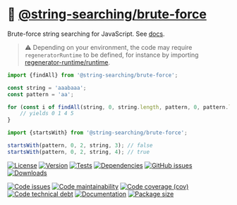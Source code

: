 :muscle: [@string-searching/brute-force](https://string-searching.github.io/brute-force)
==

Brute-force string searching for JavaScript.
See [docs](https://string-searching.github.io/brute-force/index.html).

> :warning: Depending on your environment, the code may require
> `regeneratorRuntime` to be defined, for instance by importing
> [regenerator-runtime/runtime](https://www.npmjs.com/package/regenerator-runtime).

```js
import {findAll} from '@string-searching/brute-force';

const string = 'aaabaaa';
const pattern = 'aa';

for (const i of findAll(string, 0, string.length, pattern, 0, pattern.length)) {
	// yields 0 1 4 5
}

import {startsWith} from '@string-searching/brute-force';

startsWith(pattern, 0, 2, string, 3); // false
startsWith(pattern, 0, 2, string, 4); // true
```

[![License](https://img.shields.io/github/license/string-searching/brute-force.svg)](https://raw.githubusercontent.com/string-searching/brute-force/main/LICENSE)
[![Version](https://img.shields.io/npm/v/@string-searching/brute-force.svg)](https://www.npmjs.org/package/@string-searching/brute-force)
[![Tests](https://img.shields.io/github/workflow/status/string-searching/brute-force/ci?event=push&label=tests)](https://github.com/string-searching/brute-force/actions/workflows/ci.yml?query=branch:main)
[![Dependencies](https://img.shields.io/librariesio/github/string-searching/brute-force.svg)](https://github.com/string-searching/brute-force/network/dependencies)
[![GitHub issues](https://img.shields.io/github/issues/string-searching/brute-force.svg)](https://github.com/string-searching/brute-force/issues)
[![Downloads](https://img.shields.io/npm/dm/@string-searching/brute-force.svg)](https://www.npmjs.org/package/@string-searching/brute-force)

[![Code issues](https://img.shields.io/codeclimate/issues/string-searching/brute-force.svg)](https://codeclimate.com/github/string-searching/brute-force/issues)
[![Code maintainability](https://img.shields.io/codeclimate/maintainability/string-searching/brute-force.svg)](https://codeclimate.com/github/string-searching/brute-force/trends/churn)
[![Code coverage (cov)](https://img.shields.io/codecov/c/gh/string-searching/brute-force/main.svg)](https://codecov.io/gh/string-searching/brute-force)
[![Code technical debt](https://img.shields.io/codeclimate/tech-debt/string-searching/brute-force.svg)](https://codeclimate.com/github/string-searching/brute-force/trends/technical_debt)
[![Documentation](https://string-searching.github.io/brute-force/badge.svg)](https://string-searching.github.io/brute-force/source.html)
[![Package size](https://img.shields.io/bundlephobia/minzip/@string-searching/brute-force)](https://bundlephobia.com/result?p=@string-searching/brute-force)
